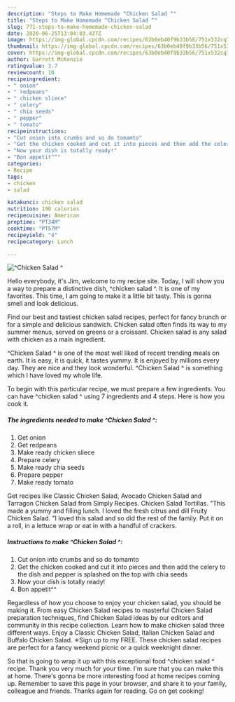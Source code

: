 ```yaml
---
description: "Steps to Make Homemade ^Chicken Salad ^"
title: "Steps to Make Homemade ^Chicken Salad ^"
slug: 771-steps-to-make-homemade-chicken-salad
date: 2020-06-25T13:04:03.437Z
image: https://img-global.cpcdn.com/recipes/63b0eb40f9b33b56/751x532cq70/chicken-salad-recipe-main-photo.jpg
thumbnail: https://img-global.cpcdn.com/recipes/63b0eb40f9b33b56/751x532cq70/chicken-salad-recipe-main-photo.jpg
cover: https://img-global.cpcdn.com/recipes/63b0eb40f9b33b56/751x532cq70/chicken-salad-recipe-main-photo.jpg
author: Garrett McKenzie
ratingvalue: 3.7
reviewcount: 10
recipeingredient:
- " onion"
- " redpeans"
- " chicken sliece"
- " celery"
- " chia seeds"
- " pepper"
- " tomato"
recipeinstructions:
- "Cut onion into crumbs and so do tomamto"
- "Get the chicken cooked and cut it into pieces and then add the celery to the dish and pepper is splashed on the top with chia seeds"
- "Now your dish is totally ready!"
- "Bon appetit^^"
categories:
- Recipe
tags:
- chicken
- salad

katakunci: chicken salad 
nutrition: 198 calories
recipecuisine: American
preptime: "PT34M"
cooktime: "PT57M"
recipeyield: "4"
recipecategory: Lunch

---
```



![^Chicken Salad ^](https://img-global.cpcdn.com/recipes/63b0eb40f9b33b56/751x532cq70/chicken-salad-recipe-main-photo.jpg)

Hello everybody, it's Jim, welcome to my recipe site. Today, I will show you a way to prepare a distinctive dish, ^chicken salad ^. It is one of my favorites. This time, I am going to make it a little bit tasty. This is gonna smell and look delicious.

Find our best and tastiest chicken salad recipes, perfect for fancy brunch or for a simple and delicious sandwich. Chicken salad often finds its way to my summer menus, served on greens or a croissant. Chicken salad is any salad with chicken as a main ingredient.

^Chicken Salad ^ is one of the most well liked of recent trending meals on earth. It is easy, it is quick, it tastes yummy. It is enjoyed by millions every day. They are nice and they look wonderful. ^Chicken Salad ^ is something which I have loved my whole life.


To begin with this particular recipe, we must prepare a few ingredients. You can have ^chicken salad ^ using 7 ingredients and 4 steps. Here is how you cook it.

<!--inarticleads1-->

##### The ingredients needed to make ^Chicken Salad ^:

1. Get  onion
1. Get  redpeans
1. Make ready  chicken sliece
1. Prepare  celery
1. Make ready  chia seeds
1. Prepare  pepper
1. Make ready  tomato


Get recipes like Classic Chicken Salad, Avocado Chicken Salad and Tarragon Chicken Salad from Simply Recipes. Chicken Salad Tortillas. &#34;This made a yummy and filling lunch. I loved the fresh citrus and dill Fruity Chicken Salad. &#34;I loved this salad and so did the rest of the family. Put it on a roll, in a lettuce wrap or eat in with a handful of crackers. 

<!--inarticleads2-->

##### Instructions to make ^Chicken Salad ^:

1. Cut onion into crumbs and so do tomamto
1. Get the chicken cooked and cut it into pieces and then add the celery to the dish and pepper is splashed on the top with chia seeds
1. Now your dish is totally ready!
1. Bon appetit^^


Regardless of how you choose to enjoy your chicken salad, you should be making it. From easy Chicken Salad recipes to masterful Chicken Salad preparation techniques, find Chicken Salad ideas by our editors and community in this recipe collection. Learn how to make chicken salad three different ways. Enjoy a Classic Chicken Salad, Italian Chicken Salad and Buffalo Chicken Salad. ✳︎Sign up to my FREE. These chicken salad recipes are perfect for a fancy weekend picnic or a quick weeknight dinner. 

So that is going to wrap it up with this exceptional food ^chicken salad ^ recipe. Thank you very much for your time. I'm sure that you can make this at home. There's gonna be more interesting food at home recipes coming up. Remember to save this page in your browser, and share it to your family, colleague and friends. Thanks again for reading. Go on get cooking!
